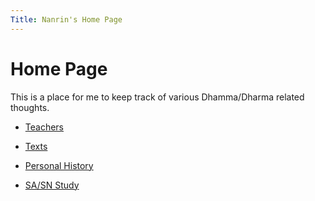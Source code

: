```yaml
---
Title: Nanrin's Home Page
---
```


# Home Page

This is a place for me to keep track of various Dhamma/Dharma related thoughts.

* [Teachers](docs/teachers)

* [Texts](docs/texts)

* [Personal History](docs/personalhistory)

* [SA/SN Study](docs/fundamentalearlyteachings)
